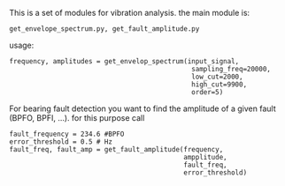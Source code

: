  This is a set of modules for vibration analysis. the main module is:

```
get_envelope_spectrum.py, get_fault_amplitude.py
```

usage:

```
frequency, amplitudes = get_envelop_spectrum(input_signal,
                                              sampling_freq=20000,
                                              low_cut=2000,
                                              high_cut=9900,
                                              order=5)
```

For bearing fault detection you want to find the amplitude of a given fault (BPFO, BPFI, ...). for this purpose call

```
fault_frequency = 234.6 #BPFO
error_threshold = 0.5 # Hz
fault_freq, fault_amp = get_fault_amplitude(frequency,
                                            ampplitude,
                                            fault_freq,
                                            error_threshold)
```

